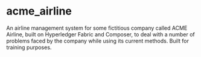 # acme_airline

An airline management system for some fictitious company called ACME Airline, built on Hyperledger Fabric and Composer, to deal with a number of problems faced by the company while using its current methods. Built for training purposes.
